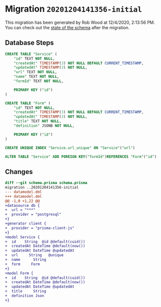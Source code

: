 # Migration `20201204141356-initial`

This migration has been generated by Rob Wood at 12/4/2020, 2:13:56 PM.
You can check out the [state of the schema](./schema.prisma) after the migration.

## Database Steps

```sql
CREATE TABLE "Service" (
    "id" TEXT NOT NULL,
    "createdAt" TIMESTAMP(3) NOT NULL DEFAULT CURRENT_TIMESTAMP,
    "updatedAt" TIMESTAMP(3) NOT NULL,
    "url" TEXT NOT NULL,
    "name" TEXT NOT NULL,
    "formId" TEXT NOT NULL,

    PRIMARY KEY ("id")
)

CREATE TABLE "Form" (
    "id" TEXT NOT NULL,
    "createdAt" TIMESTAMP(3) NOT NULL DEFAULT CURRENT_TIMESTAMP,
    "updatedAt" TIMESTAMP(3) NOT NULL,
    "title" TEXT NOT NULL,
    "definition" JSONB NOT NULL,

    PRIMARY KEY ("id")
)

CREATE UNIQUE INDEX "Service.url_unique" ON "Service"("url")

ALTER TABLE "Service" ADD FOREIGN KEY("formId")REFERENCES "Form"("id") ON DELETE CASCADE ON UPDATE CASCADE
```

## Changes

```diff
diff --git schema.prisma schema.prisma
migration ..20201204141356-initial
--- datamodel.dml
+++ datamodel.dml
@@ -1,0 +1,22 @@
+datasource db {
+  url = "***"
+  provider = "postgresql"
+}
+generator client {
+  provider = "prisma-client-js"
+}
+model Service {
+  id    String  @id @default(cuid())
+  createdAt DateTime @default(now())
+  updatedAt DateTime @updatedAt
+  url     String   @unique
+  name      String
+  form     Form
+}
+model Form {
+  id    String  @id @default(cuid())
+  createdAt DateTime @default(now())
+  updatedAt DateTime @updatedAt
+  title     String
+  definition Json
+}
```


